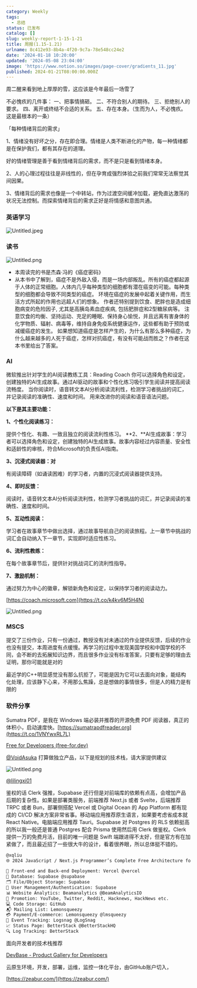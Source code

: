 ```yaml
---
category: Weekly
tags:
  - 总结
status: 已发布
catalog: []
slug: weekly-report-1-15-1-21
title: 周报(1.15-1.21)
urlname: 8c412e93-8b4a-4f20-9c7a-78e548cc24e2
date: '2024-01-18 10:20:00'
updated: '2024-05-08 23:04:00'
image: 'https://www.notion.so/images/page-cover/gradients_11.jpg'
published: 2024-01-21T08:00:00.000Z
---
```


周二醒来看到地上厚厚的雪，这应该是今年最后一场雪了


不必愧疚的几件事：
一、把事情搞砸。
二、不符合别人的期待。
三、拒绝别人的要求。
四、离开或终结不合适的关系。
五、存在本身。（生而为人，不必愧疚。这是最根本的一条）


「每种情绪背后的需求」


1、情绪没有好坏之分，存在即合理。情绪是人类不断进化的产物，每一种情绪都是在保护我们，都有其存在的道理。


好的情绪管理是善于看到情绪背后的需求，而不是只是看到情绪本身。


2、人的心理过程往往是非线性的，但在孕育成强烈体验之前我们常常无法察觉其间因果。


3、情绪背后的需求也像是一个中转站，作为过渡空间缓冲加载，避免直达激荡的状况无法控制。而探索情绪背后的需求正好是将情感和意图共通。


### 英语学习


![Untitled.jpeg](https://prod-files-secure.s3.us-west-2.amazonaws.com/5d24fe63-e567-4804-86f9-9fdc62e13082/faec46dc-9da5-4799-b905-c316418f1168/Untitled.jpeg?X-Amz-Algorithm=AWS4-HMAC-SHA256&X-Amz-Content-Sha256=UNSIGNED-PAYLOAD&X-Amz-Credential=ASIAZI2LB466QZEO7GJB%2F20250306%2Fus-west-2%2Fs3%2Faws4_request&X-Amz-Date=20250306T053913Z&X-Amz-Expires=3600&X-Amz-Security-Token=IQoJb3JpZ2luX2VjEN3%2F%2F%2F%2F%2F%2F%2F%2F%2F%2FwEaCXVzLXdlc3QtMiJHMEUCIDhGgvWk0gDYqd0dbNqxBy7RUrflN4fS9K2QepnxlrvYAiEAtGpTzroLzUcnJAbmXds%2FT3S7QT%2FWMXMEB4HhcVRkDaMq%2FwMIJhAAGgw2Mzc0MjMxODM4MDUiDNY3eUbTnFbw%2BjmFwSrcA6zkiAtHQPPpss3nudJtO%2BrV%2B2q7jrd4BGZ8RLOYC5NPcY0QKXvX3i8lZG2X5ffKikm%2FwuSR2gyjgk9XiMCAQiB%2F4SCOlYYBnhAhl1GQ4FCKkLIVq7CxPVZvS9%2FI1%2BXACNRwhnBAt6UuhHk%2FkuamijyOY0oH9GFp5v1673RmlZu7vN5GwniadRRGO6dsj1e3cgMkB5%2Fgw%2BlADAlhgi1NqNYZY%2F5%2BPBQ%2FZXGgki89fQ95lT%2BlTN4bABlX0ug%2FP3NlPb2TgkudBafuIKakIOgPRMzvykx3CY5Q3tmrYi%2BKb0vAEezy5r%2F15HcisveEUfhpL5haRiF4%2BLf628g8AEnGxONBdUcPy%2F1LhePve2rki42Qzlr9BK4P00ToZTxjsJ%2FqkvldsuLim6Cg9wJJWjxGG6%2FRCmeA4UnpdnwSzkV0YX%2BspAuEDmmi%2B7I9Qq6Y8cYw%2BQXVN%2BPY%2FZ8YIa7jo%2BvAvGTwR5OSPmnXRKL8H10A%2FdGfIyf14bBW7wDNHsqGyxb351lKBu3duzV5r%2BiB0jDD8%2BcnGAiY4JGrWMcntSmXcBsJR0Y3j4CvZ71shb8Ph6mf3JYLj0qjKpyZHTke%2FvNWM48FtfdIW0S1PvzEEKkFzbKzMKeGi7Z9%2FISXjZj6MNrXpL4GOqUBYLS5xsxFFhVp0cx58Fqa6rsEjDWHlg9vXgyRRSmdzWfdCriKrn5xt0ISI1xqmdIXCq3m%2FRVh4hXj62mVvjgmE%2BY%2FNKykCzriorzvvbv1LjUDLpiHDaP6aGGA6Yj8TDa%2FmfF0brjLio7wzFsrKpaMf0BtgLNznH92s1sbXClLUZGFpIG1ce2tlM9X38zGKaJNjgSnqYphdonDYpusZ6Fn%2B6KWd%2BUH&X-Amz-Signature=6999cddd164ba77c28bbcfe2be8984fd7bd247521a8538c0f7ba8d9bd9f21080&X-Amz-SignedHeaders=host&x-id=GetObject)


### 读书


![Untitled.png](https://prod-files-secure.s3.us-west-2.amazonaws.com/5d24fe63-e567-4804-86f9-9fdc62e13082/08aff459-da99-4ed5-87c6-1f4c95b62ac3/Untitled.png?X-Amz-Algorithm=AWS4-HMAC-SHA256&X-Amz-Content-Sha256=UNSIGNED-PAYLOAD&X-Amz-Credential=ASIAZI2LB466QZEO7GJB%2F20250306%2Fus-west-2%2Fs3%2Faws4_request&X-Amz-Date=20250306T053913Z&X-Amz-Expires=3600&X-Amz-Security-Token=IQoJb3JpZ2luX2VjEN3%2F%2F%2F%2F%2F%2F%2F%2F%2F%2FwEaCXVzLXdlc3QtMiJHMEUCIDhGgvWk0gDYqd0dbNqxBy7RUrflN4fS9K2QepnxlrvYAiEAtGpTzroLzUcnJAbmXds%2FT3S7QT%2FWMXMEB4HhcVRkDaMq%2FwMIJhAAGgw2Mzc0MjMxODM4MDUiDNY3eUbTnFbw%2BjmFwSrcA6zkiAtHQPPpss3nudJtO%2BrV%2B2q7jrd4BGZ8RLOYC5NPcY0QKXvX3i8lZG2X5ffKikm%2FwuSR2gyjgk9XiMCAQiB%2F4SCOlYYBnhAhl1GQ4FCKkLIVq7CxPVZvS9%2FI1%2BXACNRwhnBAt6UuhHk%2FkuamijyOY0oH9GFp5v1673RmlZu7vN5GwniadRRGO6dsj1e3cgMkB5%2Fgw%2BlADAlhgi1NqNYZY%2F5%2BPBQ%2FZXGgki89fQ95lT%2BlTN4bABlX0ug%2FP3NlPb2TgkudBafuIKakIOgPRMzvykx3CY5Q3tmrYi%2BKb0vAEezy5r%2F15HcisveEUfhpL5haRiF4%2BLf628g8AEnGxONBdUcPy%2F1LhePve2rki42Qzlr9BK4P00ToZTxjsJ%2FqkvldsuLim6Cg9wJJWjxGG6%2FRCmeA4UnpdnwSzkV0YX%2BspAuEDmmi%2B7I9Qq6Y8cYw%2BQXVN%2BPY%2FZ8YIa7jo%2BvAvGTwR5OSPmnXRKL8H10A%2FdGfIyf14bBW7wDNHsqGyxb351lKBu3duzV5r%2BiB0jDD8%2BcnGAiY4JGrWMcntSmXcBsJR0Y3j4CvZ71shb8Ph6mf3JYLj0qjKpyZHTke%2FvNWM48FtfdIW0S1PvzEEKkFzbKzMKeGi7Z9%2FISXjZj6MNrXpL4GOqUBYLS5xsxFFhVp0cx58Fqa6rsEjDWHlg9vXgyRRSmdzWfdCriKrn5xt0ISI1xqmdIXCq3m%2FRVh4hXj62mVvjgmE%2BY%2FNKykCzriorzvvbv1LjUDLpiHDaP6aGGA6Yj8TDa%2FmfF0brjLio7wzFsrKpaMf0BtgLNznH92s1sbXClLUZGFpIG1ce2tlM9X38zGKaJNjgSnqYphdonDYpusZ6Fn%2B6KWd%2BUH&X-Amz-Signature=0fa8f82ecd43f8a76316248c562e8b6197cbc3e4fe2fc8d1baa67c9a3f131347&X-Amz-SignedHeaders=host&x-id=GetObject)

- 本周读完的书是杰森·冯的《癌症密码》
- 从本书中了解到，癌症不是外敌入侵，而是一场内部叛乱。所有的癌症都起源于人体的正常细胞。人体内几乎每种类型的细胞都有潜在癌变的可能。每种类型的细胞都会导致不同类型的癌症。
环境在癌症的发展中起着关键作用，而生活方式所起的作用也远超人们的想象。
作者还特别提到饮食、肥胖也是造成细胞病变的危险因子, 尤其是高胰岛素血症疾病, 包括肥胖症和2型糖尿病等。
注意饮食的均衡、坚持运动、充足的睡眠、保持身心愉悦，并且远离有害身体的化学物质、辐射、病毒等，维持自身免疫系统健康运作，这些都有助于预防或减缓癌症的发生。
如果想知道癌症是怎样产生的，为什么有那么多种癌症，为什么越来越多的人死于癌症，怎样对抗癌症，有没有可能战而胜之？作者在这本书里给出了答案。

### AI


微软推出针对学生的AI阅读教练工具：Reading Coach
你可以选择角色和设定，创建独特的AI生成故事。通过AI驱动的故事和个性化练习吸引学生阅读并提高阅读流畅度。
当你阅读时，语音转文本AI分析阅读流利性，检测学习者挑战的词汇，并记录阅读的准确性、速度和时间。
用来改进你的阅读和语音语法问题。


**以下是其主要功能：**


**1、个性化阅读练习：**


提供个性化、有趣、一致且独立的阅读流利性练习。
**2、**AI生成故事：学习者可以选择角色和设定，创建独特的AI生成故事。故事内容经过内容质量、安全性和适龄性的审核，符合Microsoft的负责任AI指南。


**3、沉浸式阅读器：对**


有阅读障碍（如诵读困难）的学习者，内置的沉浸式阅读器提供支持。


**4、即时反馈：**


阅读时，语音转文本AI分析阅读流利性，检测学习者挑战的词汇，并记录阅读的准确性、速度和时间。


**5、互动性阅读：**


学习者在故事章节中做出选择，通过故事导航自己的阅读旅程。上一章节中挑战的词汇会自动纳入下一章节，实现即时适应性练习。


**6、流利性教练：**


在每个故事章节后，提供针对挑战词汇的流利性指导。


**7、激励机制：**


通过努力为中心的徽章，解锁新角色和设定，以保持学习者的阅读动力。


[https://coach.microsoft.com](https://t.co/k4kv6M5H4N)


![Untitled.png](https://prod-files-secure.s3.us-west-2.amazonaws.com/5d24fe63-e567-4804-86f9-9fdc62e13082/8f53d036-0cfc-469d-a837-f15107675ae4/Untitled.png?X-Amz-Algorithm=AWS4-HMAC-SHA256&X-Amz-Content-Sha256=UNSIGNED-PAYLOAD&X-Amz-Credential=ASIAZI2LB466QZEO7GJB%2F20250306%2Fus-west-2%2Fs3%2Faws4_request&X-Amz-Date=20250306T053913Z&X-Amz-Expires=3600&X-Amz-Security-Token=IQoJb3JpZ2luX2VjEN3%2F%2F%2F%2F%2F%2F%2F%2F%2F%2FwEaCXVzLXdlc3QtMiJHMEUCIDhGgvWk0gDYqd0dbNqxBy7RUrflN4fS9K2QepnxlrvYAiEAtGpTzroLzUcnJAbmXds%2FT3S7QT%2FWMXMEB4HhcVRkDaMq%2FwMIJhAAGgw2Mzc0MjMxODM4MDUiDNY3eUbTnFbw%2BjmFwSrcA6zkiAtHQPPpss3nudJtO%2BrV%2B2q7jrd4BGZ8RLOYC5NPcY0QKXvX3i8lZG2X5ffKikm%2FwuSR2gyjgk9XiMCAQiB%2F4SCOlYYBnhAhl1GQ4FCKkLIVq7CxPVZvS9%2FI1%2BXACNRwhnBAt6UuhHk%2FkuamijyOY0oH9GFp5v1673RmlZu7vN5GwniadRRGO6dsj1e3cgMkB5%2Fgw%2BlADAlhgi1NqNYZY%2F5%2BPBQ%2FZXGgki89fQ95lT%2BlTN4bABlX0ug%2FP3NlPb2TgkudBafuIKakIOgPRMzvykx3CY5Q3tmrYi%2BKb0vAEezy5r%2F15HcisveEUfhpL5haRiF4%2BLf628g8AEnGxONBdUcPy%2F1LhePve2rki42Qzlr9BK4P00ToZTxjsJ%2FqkvldsuLim6Cg9wJJWjxGG6%2FRCmeA4UnpdnwSzkV0YX%2BspAuEDmmi%2B7I9Qq6Y8cYw%2BQXVN%2BPY%2FZ8YIa7jo%2BvAvGTwR5OSPmnXRKL8H10A%2FdGfIyf14bBW7wDNHsqGyxb351lKBu3duzV5r%2BiB0jDD8%2BcnGAiY4JGrWMcntSmXcBsJR0Y3j4CvZ71shb8Ph6mf3JYLj0qjKpyZHTke%2FvNWM48FtfdIW0S1PvzEEKkFzbKzMKeGi7Z9%2FISXjZj6MNrXpL4GOqUBYLS5xsxFFhVp0cx58Fqa6rsEjDWHlg9vXgyRRSmdzWfdCriKrn5xt0ISI1xqmdIXCq3m%2FRVh4hXj62mVvjgmE%2BY%2FNKykCzriorzvvbv1LjUDLpiHDaP6aGGA6Yj8TDa%2FmfF0brjLio7wzFsrKpaMf0BtgLNznH92s1sbXClLUZGFpIG1ce2tlM9X38zGKaJNjgSnqYphdonDYpusZ6Fn%2B6KWd%2BUH&X-Amz-Signature=8ebb5481c147888c2c4c24dab928f5c157863f76656fffda06aa89bea49b8aa8&X-Amz-SignedHeaders=host&x-id=GetObject)


### MSCS


提交了三份作业，只有一份通过，教授没有对未通过的作业提供反馈，后续的作业也没有提交，本周进度有点缓慢。再学习的过程中发现美国学校和中国学校的不同，会不断的去拓展知识边界，而且很多作业没有标准答案，只要有足够的理由去证明，那你可能就是对的


最近学的C++明显感觉没有那么抗拒了，可能是因为它可以去面向对象，能结构化处理，应该静下心来，不用那么焦躁，总是想做的事情很多，但是人的精力是有限的


### 软件分享


Sumatra PDF，是我在 Windows 端必装并推荐的开源免费 PDF 阅读器，真正的体积小，启动速度快。[https://sumatrapdfreader.org](https://t.co/1VNYwxRL7L)


[Free for Developers (free-for.dev)](https://free-for.dev/#/)


[@VoidAsuka](https://twitter.com/VoidAsuka) 打算做独立产品，以下是规划的技术栈，请大家提供建议


![Untitled.png](https://prod-files-secure.s3.us-west-2.amazonaws.com/5d24fe63-e567-4804-86f9-9fdc62e13082/93561a3c-b2bc-4a43-bbc5-67e3f740ed5e/Untitled.png?X-Amz-Algorithm=AWS4-HMAC-SHA256&X-Amz-Content-Sha256=UNSIGNED-PAYLOAD&X-Amz-Credential=ASIAZI2LB466QZEO7GJB%2F20250306%2Fus-west-2%2Fs3%2Faws4_request&X-Amz-Date=20250306T053913Z&X-Amz-Expires=3600&X-Amz-Security-Token=IQoJb3JpZ2luX2VjEN3%2F%2F%2F%2F%2F%2F%2F%2F%2F%2FwEaCXVzLXdlc3QtMiJHMEUCIDhGgvWk0gDYqd0dbNqxBy7RUrflN4fS9K2QepnxlrvYAiEAtGpTzroLzUcnJAbmXds%2FT3S7QT%2FWMXMEB4HhcVRkDaMq%2FwMIJhAAGgw2Mzc0MjMxODM4MDUiDNY3eUbTnFbw%2BjmFwSrcA6zkiAtHQPPpss3nudJtO%2BrV%2B2q7jrd4BGZ8RLOYC5NPcY0QKXvX3i8lZG2X5ffKikm%2FwuSR2gyjgk9XiMCAQiB%2F4SCOlYYBnhAhl1GQ4FCKkLIVq7CxPVZvS9%2FI1%2BXACNRwhnBAt6UuhHk%2FkuamijyOY0oH9GFp5v1673RmlZu7vN5GwniadRRGO6dsj1e3cgMkB5%2Fgw%2BlADAlhgi1NqNYZY%2F5%2BPBQ%2FZXGgki89fQ95lT%2BlTN4bABlX0ug%2FP3NlPb2TgkudBafuIKakIOgPRMzvykx3CY5Q3tmrYi%2BKb0vAEezy5r%2F15HcisveEUfhpL5haRiF4%2BLf628g8AEnGxONBdUcPy%2F1LhePve2rki42Qzlr9BK4P00ToZTxjsJ%2FqkvldsuLim6Cg9wJJWjxGG6%2FRCmeA4UnpdnwSzkV0YX%2BspAuEDmmi%2B7I9Qq6Y8cYw%2BQXVN%2BPY%2FZ8YIa7jo%2BvAvGTwR5OSPmnXRKL8H10A%2FdGfIyf14bBW7wDNHsqGyxb351lKBu3duzV5r%2BiB0jDD8%2BcnGAiY4JGrWMcntSmXcBsJR0Y3j4CvZ71shb8Ph6mf3JYLj0qjKpyZHTke%2FvNWM48FtfdIW0S1PvzEEKkFzbKzMKeGi7Z9%2FISXjZj6MNrXpL4GOqUBYLS5xsxFFhVp0cx58Fqa6rsEjDWHlg9vXgyRRSmdzWfdCriKrn5xt0ISI1xqmdIXCq3m%2FRVh4hXj62mVvjgmE%2BY%2FNKykCzriorzvvbv1LjUDLpiHDaP6aGGA6Yj8TDa%2FmfF0brjLio7wzFsrKpaMf0BtgLNznH92s1sbXClLUZGFpIG1ce2tlM9X38zGKaJNjgSnqYphdonDYpusZ6Fn%2B6KWd%2BUH&X-Amz-Signature=52e074fcf8ae43371d273f76b986c0f69390784b3a4c8d23cefcfc21299f6725&X-Amz-SignedHeaders=host&x-id=GetObject)


[@lilingxi01](https://twitter.com/lilingxi01)


鉴权的话 Clerk 强推，Supabase 还行但是对前端库的依赖有点高，会增加产品后期的复杂性。如果是部署类服务，前端推荐 Next.js 或者 Svelte，后端推荐 TRPC 或者 Bun，部署侧搭配 Vercel 或 Digital Ocean 的 App Platform 都有现成的 CI/CD 解决方案非常省事。移动端应用推荐原生语言，如果要考虑省成本就 React Native。电脑端应用推荐 Tauri。Supabase 对 Postgres 的 RLS 依赖挺高的所以我一般还是普通 Postgres 配合 Prisma 使用然后用 Clerk 做鉴权。Clerk 提供一万的免费月活，目前的唯一问题是 Swift 端跟进得不太好，但是官方有在加紧做了，而且最近招了一些很大牛的设计，看着很养眼，所以总体挺不错的。


```markdown
@xqliu
🌐 2024 JavaScript / Next.js Programmer’s Complete Free Architecture for solo entrepreneur:

🔧 Front-end and Back-end Deployment: Vercel @vercel
💾 Database: Supabase @supabase
🗂️ File/Object Storage: Supabase
👥 User Management/Authentication: Supabase
📊 Website Analytics: Beamanalytics @BeamAnalyticsIO
📣 Promotion: YouTube, Twitter, Reddit, Hacknews, HackNews etc. 
💻 Code Storage: GitHub
📬 Mailing List: Lemonsqueezy
💳 Payment/E-commerce: Lemonsqueezy @lmsqueezy
📌 Event Tracking: Logsnag @LogSnag
📈 Status Page: BetterStack @BetterStackHQ
🔍 Log Tracking: BetterStack
```


面向开发者的技术栈推荐


[DevBase - Product Gallery for Developers](https://devbase.fyi/)


云原生环境，开发，部署，运维，监控一体化平台，由GitHub账户切入，


[https://zeabur.com/](https://zeabur.com/)

